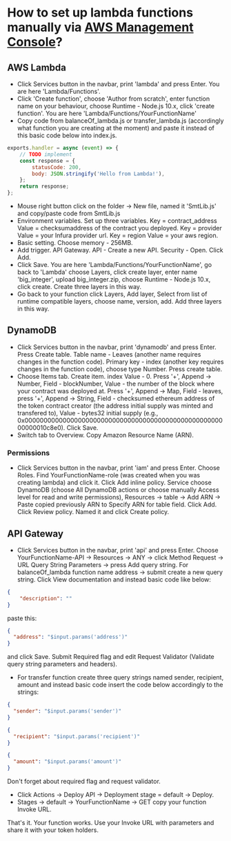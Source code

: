 # How to set up lambda functions manually via [AWS Management Console](https://console.aws.amazon.com)?

## AWS Lambda

- Click Services button in the navbar, print 'lambda' and press Enter. You are here 'Lambda/Functions'.
- Click 'Create function', choose 'Author from scratch', enter function name on your behaviour, choose Runtime - Node.js 10.x, click 'create function'. You are here 'Lambda/Functions/YourFunctionName'
- Copy code from balanceOf_lambda.js or transfer_lambda.js (accordingly what function you are creating at the moment) and paste it instead of this basic code below into index.js.

```javascript
exports.handler = async (event) => {
    // TODO implement
    const response = {
        statusCode: 200,
        body: JSON.stringify('Hello from Lambda!'),
    };
    return response;
};
```  
- Mouse right button click on the folder -> New file, named it 'SmtLib.js' and copy/paste code from SmtLib.js
- Environment variables. Set up three variables. Key = contract_address Value = checksumaddress of the contract you deployed. Key = provider Value = your Infura provider url. Key = region Value = your aws region.
- Basic setting. Choose memory - 256MB.
- Add trigger. API Gateway. API - Create a new API. Security - Open. Click Add.
- Click Save. You are here 'Lambda/Functions/YourFunctionName', go back to 'Lambda' choose Layers, click create layer, enter name 'big_integer', upload big_integer.zip, choose Runtime - Node.js 10.x, click create. Create three layers in this way.
- Go back to your function click Layers, Add layer, Select from list of runtime compatible layers, choose name, version, add. Add three layers in this way.

## DynamoDB

- Click Services button in the navbar, print 'dynamodb' and press Enter. Press Create table. Table name - Leaves (another name requires changes in the function code). Primary key - index (another key requires changes in the function code), choose type Number. Press create table.
- Choose Items tab. Create item. index Value - 0. Press '+', Append -> Number, Field - blockNumber, Value - the number of the block where your contract was deployed at. Press '+', Append -> Map, Field - leaves, press '+', Append -> String, Field - checksumed ethereum address of the token contract creator (the address initial supply was minted and transfered to), Value - bytes32 initial supply (e.g., 0x000000000000000000000000000000000000000000000000000000000010c8e0). Click Save.
- Switch tab to Overview. Copy Amazon Resource Name (ARN).

### Permissions
- Click Services button in the navbar, print 'iam' and press Enter. Choose Roles. Find YourFunctionName-role (was created when you was creating lambda) and click it. Click Add inline policy. Service choose DynamoDB (choose All DynamoDB actions or choose manually Access level for read and write permissions), Resources -> table -> Add ARN -> Paste copied previously ARN to Specify ARN for table field. Click Add. Click Review policy. Named it and click Create policy.

## API Gateway
- Click Services button in the navbar, print 'api' and press Enter. Choose YourFunctionName-API -> Resources -> ANY -> click Method Request -> URL Query String Parameters -> press Add query string. For balanceOf_lambda function name address -> submit create a new query string. Click View documentation and instead basic code like below:
```json
{
    "description": ""
}
```
paste this:
```JSON
{
  "address": "$input.params('address')"
}
```
and click Save. Submit Required flag and edit Request Validator (Validate query string parameters and headers).
- For transfer function create three query strings named sender, recipient, amount and instead basic code insert the code below accordingly to the strings:
```JSON
{
  "sender": "$input.params('sender')"
}
```
```JSON
{
  "recipient": "$input.params('recipient')"
}
```
```JSON
{
  "amount": "$input.params('amount')"
}
```
Don't forget about required flag and request validator.
- Click Actions -> Deploy API -> Deployment stage = default -> Deploy.
- Stages -> default -> YourFunctionName -> GET copy your function Invoke URL.

That's it. Your function works. Use your Invoke URL with parameters and share it with your token holders.  
